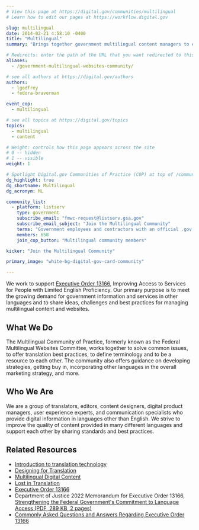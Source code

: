 ```yaml
---
# View this page at https://digital.gov/communities/multilingual
# Learn how to edit our pages at https://workflow.digital.gov

slug: multilingual
date: 2014-02-21 4:58:10 -0400
title: "Multilingual"
summary: "Brings together government multilingual content managers to expand and improve digital content in languages other than English."

# Redirects: enter the path of the URL that you want redirected to this page
aliases:
  - /government-multilingual-websites-community/

# see all authors at https://digital.gov/authors
authors:
  - lgodfrey
  - fedora-braverman

event_cop:
  - multilingual

# see all topics at https://digital.gov/topics
topics:
  - multilingual
  - content

# Weight: controls how this page appears across the site
# 0 -- hidden
# 1 -- visible
weight: 1

# Spotlight Digital.gov Communities of Practice (COP) at top of /communities
dg_highlight: true
dg_shortname: Multilingual
dg_acronym: ML

community_list:
  - platform: listserv
    type: government
    subscribe_email: "fmwc-request@listserv.gsa.gov"
    subscribe_email_subject: "Join the Multilingual Community"
    terms: "Government employees and contractors with an official .gov or .mil email are eligible to join."
    members: 658
    join_cop_button: "Multilingual community members"

kicker: "Join the Multilingual Community"

primary_image: "white-bg-digital-gov-card-community"

---
```


We work to support [Executive Order 13166](https://digital.gov/resources/improving-access-to-services-for-people-with-limited-english-proficiency-e-o-13166/), Improving Access to Services for People with Limited English Proficiency. Our primary purpose is to meet the growing demand for government information and services in other languages and to share ideas, challenges and best practices for managing multilingual content and websites.

## What We Do

The Multilingual Community of Practice, formerly known as the Federal Multilingual Websites Committee, works together to solve common issues, to offer translation best practices, to define terminology and to be a resource to each other. The community also offers guidance on developing strategies, getting buy in, incorporating other languages in the overall marketing strategy, and more.

## Who We Are

We are a group of translators, editors, content designers, digital product managers, user experience experts, and  communication specialists who provide digital information in languages other than English. We strive to improve the quality of content provided in many different languages and support each other by sharing standards and best practices.

## Related Resources

- [Introduction to translation technology](https://digital.gov/resources/introduction-to-translation-technology/)
- [Designing for Translation](https://digital.gov/2018/12/20/designing-for-translation/)
- [Multilingual Digital Content](https://digital.gov/2014/07/01/multilingual-digital-content/)
- [Lost in Translation](https://digital.gov/2012/10/01/automated-translation-good-solution-or-not/)
- [Executive Order 13166](https://digital.gov/resources/improving-access-to-services-for-people-with-limited-english-proficiency-e-o-13166/#:~:text=All%20Resources-,Improving%20Access%20to%20Services%20for,Limited%20English%20Proficiency%20(EO%2013166)&text=The%20Executive%20Order%20also%20requires,their%20LEP%20applicants%20and%20beneficiaries.)
- Department of Justice 2022 Memorandum for Executive Order 13166, [Strengthening the Federal Government's Commitment to Language Access (PDF, 289 KB, 2 pages)](https://www.justice.gov/file/1553196/download)
- [Commonly Asked Questions and Answers Regarding Executive Order 13166](https://www.lep.gov/faq/faqs-executive-order-13166/commonly-asked-questions-and-answers-regarding-executive-order-13166)
